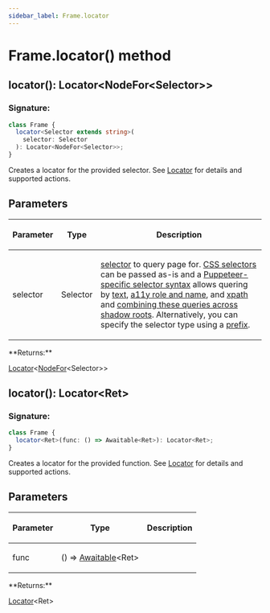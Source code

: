 ```yaml
---
sidebar_label: Frame.locator
---
```


# Frame.locator() method

<h2 id="overload-0">locator(): Locator&lt;NodeFor&lt;Selector&gt;&gt;</h2>

### Signature:

```typescript
class Frame {
  locator<Selector extends string>(
    selector: Selector
  ): Locator<NodeFor<Selector>>;
}
```

Creates a locator for the provided selector. See [Locator](./puppeteer.locator.md) for details and supported actions.

## Parameters

<table><thead><tr><th>

Parameter

</th><th>

Type

</th><th>

Description

</th></tr></thead>
<tbody><tr><td>

selector

</td><td>

Selector

</td><td>

[selector](https://pptr.dev/guides/page-interactions#selectors) to query page for. [CSS selectors](https://developer.mozilla.org/en-US/docs/Web/CSS/CSS_Selectors) can be passed as-is and a [Puppeteer-specific selector syntax](https://pptr.dev/guides/page-interactions#non-css-selectors) allows quering by [text](https://pptr.dev/guides/page-interactions#text-selectors--p-text), [a11y role and name](https://pptr.dev/guides/page-interactions#aria-selectors--p-aria), and [xpath](https://pptr.dev/guides/page-interactions#xpath-selectors--p-xpath) and [combining these queries across shadow roots](https://pptr.dev/guides/page-interactions#querying-elements-in-shadow-dom). Alternatively, you can specify the selector type using a [prefix](https://pptr.dev/guides/page-interactions#prefixed-selector-syntax).

</td></tr>
</tbody></table>
**Returns:**

[Locator](./puppeteer.locator.md)&lt;[NodeFor](./puppeteer.nodefor.md)&lt;Selector&gt;&gt;

<h2 id="overload-1">locator(): Locator&lt;Ret&gt;</h2>

### Signature:

```typescript
class Frame {
  locator<Ret>(func: () => Awaitable<Ret>): Locator<Ret>;
}
```

Creates a locator for the provided function. See [Locator](./puppeteer.locator.md) for details and supported actions.

## Parameters

<table><thead><tr><th>

Parameter

</th><th>

Type

</th><th>

Description

</th></tr></thead>
<tbody><tr><td>

func

</td><td>

() =&gt; [Awaitable](./puppeteer.awaitable.md)&lt;Ret&gt;

</td><td>

</td></tr>
</tbody></table>
**Returns:**

[Locator](./puppeteer.locator.md)&lt;Ret&gt;
